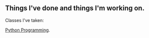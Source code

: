 <!DOCTYPE html>
<html>
<body>
<h2>Things I've done and things I'm working on.</h2>
<p>Classes I've taken:</p>
  <p><a href="https://github.com/tralfamadorians/CSC121">Python Programming</a>.</p>
</body>
</html>
